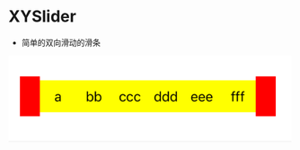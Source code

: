 # XYSlider
- 简单的双向滑动的滑条

![image](https://github.com/iOSyan/XYSlider/blob/master/preview.gif?raw=true) 
